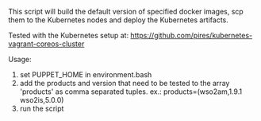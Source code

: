 This script will build the default version of specified docker images, 
scp them to the Kubernetes nodes and deploy the Kubernetes artifacts.

Tested with the Kubernetes setup at:
https://github.com/pires/kubernetes-vagrant-coreos-cluster

Usage: 
  1. set PUPPET_HOME in environment.bash
  2. add the products and version that need to be tested to the array 
     'products' as comma separated tuples.
      ex.: products=(wso2am,1.9.1 wso2is,5.0.0)
  3. run the script
